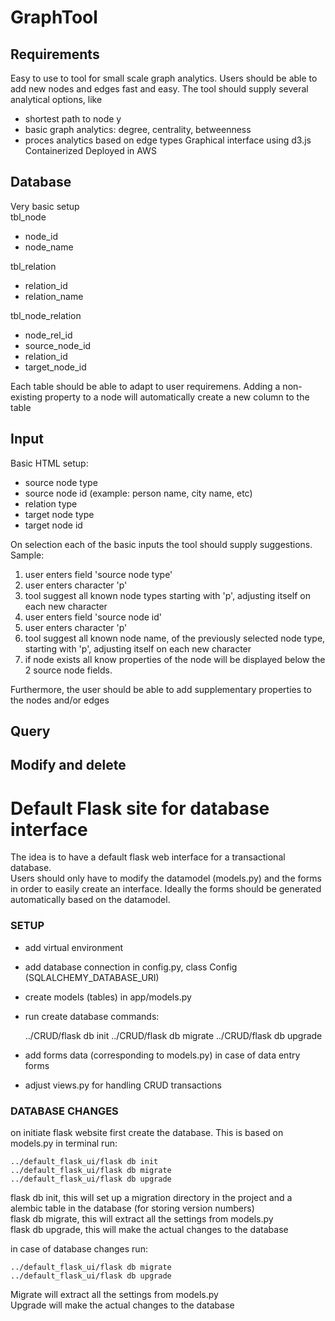 # GraphTool

## Requirements
Easy to use to tool for small scale graph analytics. Users should be able to add new nodes and edges fast and easy.
The tool should supply several analytical options, like
- shortest path to node y
- basic graph analytics: degree, centrality, betweenness
- proces analytics based on edge types
Graphical interface using d3.js
Containerized 
Deployed in AWS

## Database
Very basic setup  
tbl_node
- node_id
- node_name

tbl_relation
- relation_id
- relation_name

tbl_node_relation
- node_rel_id
- source_node_id
- relation_id
- target_node_id

Each table should be able to adapt to user requiremens. Adding a non-existing property to a node will automatically create a new column to the table

## Input
Basic HTML setup: 
  - source node type
  - source node id (example: person name, city name, etc)
  - relation type
  - target node type
  - target node id

On selection each of the basic inputs the tool should supply suggestions.
Sample:
1. user enters field 'source node type'
2. user enters character 'p'
3. tool suggest all known node types starting with 'p', adjusting itself on each new character
4. user enters field 'source node id'
5. user enters character 'p'
6. tool suggest all known node name, of the previously selected node type, starting with 'p', adjusting itself on each new character
7. if node exists all know properties of the node will be displayed below the 2 source node fields.

Furthermore, the user should be able to add supplementary properties to the nodes and/or edges

## Query

## Modify and delete


# Default Flask site for database interface

The idea is to have a default flask web interface for a transactional database.  
Users should only have to modify the datamodel (models.py) and the forms in order to easily create an interface.
Ideally the forms should be generated automatically based on the datamodel.

### SETUP

- add virtual environment
- add database connection in config.py, class Config (SQLALCHEMY_DATABASE_URI)
- create models (tables) in app/models.py
- run create database commands:

  
    ../CRUD/flask db init
    ../CRUD/flask db migrate
    ../CRUD/flask db upgrade


- add forms data (corresponding to models.py) in case of data entry forms
- adjust views.py for handling CRUD transactions

### DATABASE CHANGES 

on initiate flask website first create the database. This is based on models.py
in terminal run:

    ../default_flask_ui/flask db init
    ../default_flask_ui/flask db migrate
    ../default_flask_ui/flask db upgrade

flask db init, this will set up a migration directory in the project and a alembic table in the database (for storing version numbers)  
flask db migrate, this will extract all the settings from models.py  
flask db upgrade, this will make the actual changes to the database  

in case of database changes run:  

    ../default_flask_ui/flask db migrate
    ../default_flask_ui/flask db upgrade
    
Migrate will extract all the settings from models.py  
Upgrade will make the actual changes to the database
